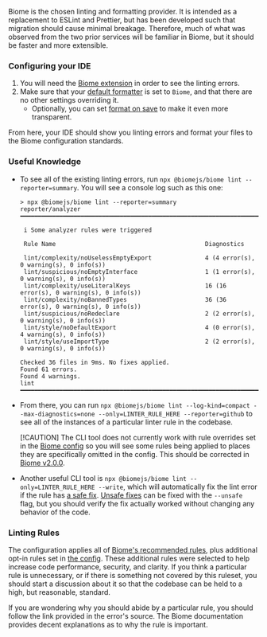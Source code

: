 Biome is the chosen linting and formatting provider. It is intended as a replacement to ESLint and Prettier, but has been developed such that migration should cause minimal breakage. Therefore, much of what was observed from the two prior services will be familiar in Biome, but it should be faster and more extensible.

### Configuring your IDE

1. You will need the [Biome extension](https://marketplace.visualstudio.com/items?itemName=biomejs.biome) in order to see the linting errors.
3. Make sure that your [default formatter](vscode://settings/editor.defaultFormatter) is set to `Biome`, and that there are no other settings overriding it.
    - Optionally, you can set [format on save](vscode://settings/editor.formatOnSave) to make it even more transparent.

From here, your IDE should show you linting errors and format your files to the Biome configuration standards.

### Useful Knowledge

- To see all of the existing linting errors, run `npx @biomejs/biome lint --reporter=summary`. You will see a console log such as this one:
    ```
    > npx @biomejs/biome lint --reporter=summary
    reporter/analyzer ━━━━━━━━━━━━━━━━━━━━━━━━━━━━━━━━━━━━━━━━━━━━━━━━━━━━━━━━━━━━━━━━━━━━━━━━━━━━━━━━━━

     i Some analyzer rules were triggered
   
     Rule Name                                          Diagnostics
   
     lint/complexity/noUselessEmptyExport               4 (4 error(s), 0 warning(s), 0 info(s))
     lint/suspicious/noEmptyInterface                   1 (1 error(s), 0 warning(s), 0 info(s))
     lint/complexity/useLiteralKeys                     16 (16 error(s), 0 warning(s), 0 info(s))
     lint/complexity/noBannedTypes                      36 (36 error(s), 0 warning(s), 0 info(s))
     lint/suspicious/noRedeclare                        2 (2 error(s), 0 warning(s), 0 info(s))
     lint/style/noDefaultExport                         4 (0 error(s), 4 warning(s), 0 info(s))
     lint/style/useImportType                           2 (2 error(s), 0 warning(s), 0 info(s))
   
   Checked 36 files in 9ms. No fixes applied.
   Found 61 errors.
   Found 4 warnings.
   lint    ━━━━━━━━━━━━━━━━━━━━━━━━━━━━━━━━━━━━━━━━━━━━━━━━━━━━━━━━━━━━━━━━━━━━━━━━━━━━━━━━━━━━━━━━━━━━━━━
    ```

- From there, you can run `npx @biomejs/biome lint --log-kind=compact --max-diagnostics=none --only=LINTER_RULE_HERE --reporter=github` to see all of the instances of a particular linter rule in the codebase. 
  
  [!CAUTION] The CLI tool does not currently work with rule overrides set in the [Biome config](biome.jsonc#L140) so you will see some rules being applied to places they are specifically omitted in the config. This should be corrected in [Biome v2.0.0](https://biomejs.dev/blog/roadmap-2025/#%EF%B8%8F-biome-20).

- Another useful CLI tool is `npx @biomejs/biome lint --only=LINTER_RULE_HERE --write`, which will automatically fix the lint error if the rule has [a safe fix](https://biomejs.dev/linter/#safe-fixes). [Unsafe fixes](https://biomejs.dev/linter/#unsafe-fixes) can be fixed with the `--unsafe` flag, but you should verify the fix actually worked without changing any behavior of the code.

### Linting Rules

The configuration applies all of [Biome's recommended rules](https://biomejs.dev/linter/rules/#recommended-rules), plus additional opt-in rules set in [the config](biome.jsonc#L41). These additional rules were selected to help increase code performance, security, and clarity. If you think a particular rule is unnecessary, or if there is something not covered by this ruleset, you should start a discussion about it so that the codebase can be held to a high, but reasonable, standard.

If you are wondering why you should abide by a particular rule, you should follow the link provided in the error's source. The Biome documentation provides decent explanations as to why the rule is important.